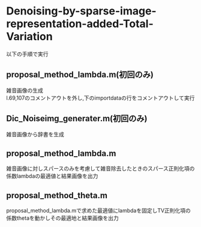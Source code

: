 # Denoising-by-sparse-image-representation-added-Total-Variation

以下の手順で実行

## proposal_method_lambda.m(初回のみ)
雑音画像の生成  
l.69,107のコメントアウトを外し,下のimportdataの行をコメントアウトして実行

## Dic_Noiseimg_generater.m(初回のみ)
雑音画像から辞書を生成

## proposal_method_lambda.m
雑音画像に対しスパースのみを考慮して雑音除去したときのスパース正則化項の係数lambdaの最適値と結果画像を出力

## proposal_method_theta.m
proposal_method_lambda.mで求めた最適値にlambdaを固定しTV正則化項の係数thetaを動かしその最適地と結果画像を出力

